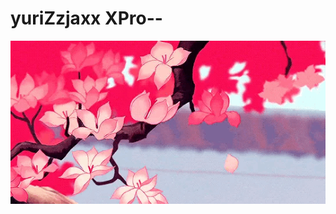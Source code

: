 # yuriZzjaxx __**XPro--**__

<img src = "https://raw.githubusercontent.com/yurizzjaxx/Request/refs/heads/main/src/img/banner-PinkSky.gif">
